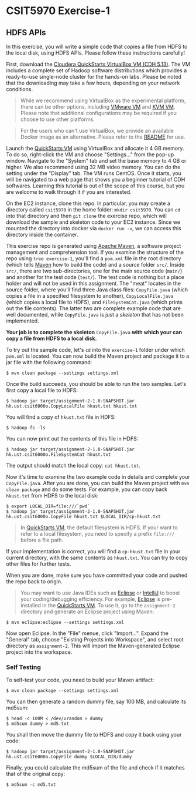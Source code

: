 # CSIT5970 Exercise-1

## HDFS APIs

In this exercise, you will write a simple code that copies a file from HDFS to the local disk, using HDFS APIs. Please follow these instructions carefully!

First, download the [Cloudera QuickStarts VirtualBox VM (CDH 5.13)][QuickStarts]. The VM includes a complete set of Hadoop software distributions which provides a ready-to-use single-node cluster for the hands-on labs. Please be noted that the downloading may take a few hours, depending on your network conditions.

> While we recommend using VirtualBox as the experimental platform, there can be other options, including [VMware VM][VMWare VM] and [KVM VM][KVM VM]. Please note that additional configurations may be required if you choose to use other platforms.

> For the users who can't use VirtualBox, we provide an available Docker image as an alternative. Please refer to the [README][Docker Image] for use.

Launch the [QuickStarts VM][QuickStarts] using VirtualBox and allocate it 4 GB memory. To do so, right-click the VM and choose "Settings…" from the pop-up window. Navigate to the "System" tab and set the base memory to 4 GB or higher. We also recommend using 32 MB video memory. You can do the setting under the "Display" tab. The VM runs CentOS. Once it starts, you will be navigated to a web page that shows you a beginner tutorial of CDH softwares. Learning this tutorial is out of the scope of this course, but you are welcome to walk through it if you are interested.

On the EC2 instance, clone this repo. In particular, you may create a directory called `csit5970` in the home folder: `mkdir csit5970`. You can `cd` into that directory and then `git clone` the exercise repo, which will download the sample and skeleton code to your EC2 instance. Since we mounted the directory into docker via `docker run -v`, we can access this directory inside the container.

This exercise repo is generated using [Apache Maven][Maven], a software project management and comprehension tool. If you examine the structure of the repo using `tree exercise-1`, you'll find a `pom.xml` file in the root directory (which tells [Maven][Maven] how to build the code) and a source folder `src/`. Inside `src/`, there are two sub-directories, one for the main source code (`main/`) and another for the test code (`test/`). The test code is nothing but a place holder and will not be used in this assignment. The "meat" locates in the source folder, where you'll find three Java class files: `CopyFile.java` (which copies a file in a specified filesystem to another), `CopyLocalFile.java` (which copies a local file to HDFS), and `FileSystemCat.java` (which prints out the file contents). The latter two are complete example code that are well documented, while `CopyFile.java` is just a *skeleton* that has not been implemented.

**Your job is to complete the skeleton** `CopyFile.java` **with which your can copy a file from HDFS to a local disk.**

To try out the sample code, let's `cd` into the `exercise-1` folder under which `pom.xml` is located. You can now build the Maven project and package it to a jar file with the following command:
```
$ mvn clean package --settings settings.xml
```
Once the build succeeds, you should be able to run the two samples. Let's first copy a local file to HDFS:
```
$ hadoop jar target/assignment-2-1.0-SNAPSHOT.jar hk.ust.csit6000o.CopyLocalFile hkust.txt hkust.txt
```
You will find a copy of `hkust.txt` file in HDFS:
```
$ hadoop fs -ls
```
You can now print out the contents of this file in HDFS:
```
$ hadoop jar target/assignment-2-1.0-SNAPSHOT.jar hk.ust.csit6000o.FileSystemCat hkust.txt
```
The output should match the local copy: `cat hkust.txt`.

Now it's time to examine the two example code in details and complete your `CopyFile.java`. After you are done, you can build the Maven project with `mvn clean package` and do some tests. For example, you can copy back `hkust.txt` from HDFS to the local disk:
```
$ export LOCAL_DIR=file:///`pwd`
$ hadoop jar target/assignment-2-1.0-SNAPSHOT.jar hk.ust.csit6000o.CopyFile hkust.txt $LOCAL_DIR/cp-hkust.txt
```
> In [QuickStarts VM][QuickStarts], the default filesystem is HDFS. If your want to refer to a local filesystem, you need to specify a prefix `file:///` before a file path.

If your implementation is correct, you will find a `cp-hkust.txt` file in your current directory, with the same contents as `hkust.txt`. You can try to copy other files for further tests.

When you are done, make sure you have committed your code and pushed the repo back to origin.

> You may want to use Java IDEs such as [Eclipse][Eclipse] or [IntelliJ][IntelliJ] to boost your coding/debugging efficiency. For example, [Eclipse][Eclipse] is pre-installed in the [QuickStarts VM][QuickStarts]. To use it, go to the `assignment-2` directory and generate an Eclipse project using Maven:
```
$ mvn eclipse:eclipse --settings settings.xml
```
Now open Eclipse. In the "File" menue, click "Import...". Expand the "General" tab, choose "Existing Projects into Workspace", and select root directory as `assignment-2`. This will import the Maven-generated Eclipse project into the workspace.

### Self Testing

To self-test your code, you need to build your Maven artifact:
```
$ mvn clean package --settings settings.xml
```
You can then generate a random dummy file, say 100 MB, and calculate its md5sum:
```
$ head -c 100M < /dev/urandom > dummy
$ md5sum dummy > md5.txt
```
You shall then move the dummy file to HDFS and copy it back using your code:
```
$ hadoop jar target/assignment-2-1.0-SNAPSHOT.jar hk.ust.csit6000o.CopyFile dummy $LOCAL_DIR/dummy
```
Finally, you could calculate the md5sum of the file and check if it matches that of the original copy:
```
$ md5sum -c md5.txt
```

[QuickStarts]: https://downloads.cloudera.com/demo_vm/virtualbox/cloudera-quickstart-vm-5.13.0-0-virtualbox.zip
[VMWare VM]: https://downloads.cloudera.com/demo_vm/vmware/cloudera-quickstart-vm-5.13.0-0-vmware.zip
[KVM VM]: https://downloads.cloudera.com/demo_vm/kvm/cloudera-quickstart-vm-5.13.0-0-kvm.zip
[Docker Image]: https://hub.docker.com/r/csit6000o/quickstart
[Maven]: https://maven.apache.org
[Eclipse]: https://eclipse.org
[IntelliJ]: https://www.jetbrains.com/idea/
